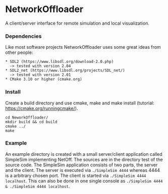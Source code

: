 # NetworkOffloader
A client/server interface for remote simulation and local visualization.  

### Dependencies

Like most software projects NetworkOffloader uses some great ideas from other people:

    * SDL2 (https://www.libsdl.org/download-2.0.php) 
      -> tested with version 2.04
    * SDL2_net (https://www.libsdl.org/projects/SDL_net/)
      -> tested with version 2.01
    * CMake 3.10 or higher (cmake.org)
      
### Install
  
  Create a build directory and use cmake, make and make install (tutorial: https://cmake.org/runningcmake/).
  ```
  cd NeworkOffloader/
  mkdir build && cd build
  cmake ../
  make
  ```
  
### Example
  
  An example directory is created with a small server/client application called SimpleSim implementing NetOff. The sources are in the directory test of the source code. The SimpleSim application consists of two parts, the server and the client. The server is executed via `./SimpleSim 4444` whereas 4444 is a arbitrary chosen port. The client is started via `./SimpleSim 4444 localhost`.
This can also be done in one single console as `./SimpleSim 4444 & ./SimpleSim 4444 localhost`.

